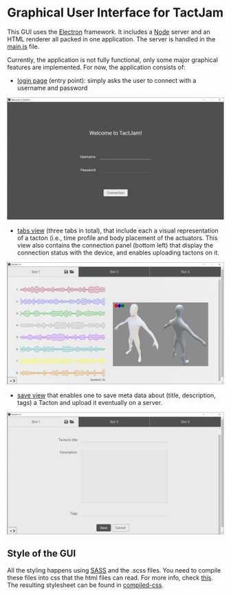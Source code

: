 
# Graphical User Interface for TactJam

This GUI uses the [Electron](https://www.electronjs.org/) framework. It includes a [Node](https://nodejs.org/en/) server and an HTML renderer all packed in one application.
The server is handled in the [main.js](https://github.com/derikon/TactJam/blob/develop/software/GUI%20(Electron)/main.js) file.

Currently, the application is not fully functional, only some major graphical features are implemented. For now, the application consists of:

- [login page](https://github.com/derikon/TactJam/blob/develop/software/GUI%20(Electron)/login.html) (entry point): simply asks the user to connect with a username and password

![login screenshot](https://github.com/derikon/TactJam/blob/develop/software/GUI%20(Electron)/screenshots/tactjam_login.jpg)


- [tabs view](https://github.com/derikon/TactJam/blob/develop/software/GUI%20(Electron)/tabs.html) (three tabs in total), that include each a visual representation of a tacton (i.e., time profile and body placement of the actuators. This view also contains the connection panel (bottom left) that display the connection status with the device, and enables uploading tactons on it.


![tabs view](https://github.com/derikon/TactJam/blob/develop/software/GUI%20(Electron)/screenshots/tactjam_tabs.jpg)



- [save view](https://github.com/derikon/TactJam/blob/develop/software/GUI%20(Electron)/save.html) that enables one to save meta data about (title, description, tags) a Tacton and upload it eventually on a server.


![save view](https://github.com/derikon/TactJam/blob/develop/software/GUI%20(Electron)/screenshots/tactjam_save.jpg)





## Style of the GUI

All the styling happens using [SASS](https://sass-lang.com) and the .scss files. You need to compile these files into css that the html files can read. For more info, check [this](https://sass-lang.com/guide). The resulting stylesheet can be found in [compiled-css](https://github.com/derikon/TactJam/tree/develop/software/GUI%20(Electron)/compiled-css).
